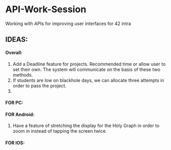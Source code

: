 # API-Work-Session
Working with APIs for improving user interfaces for 42 intra

## IDEAS:

#### Overall:
  1. Add a Deadline feature for projects. Recommended time or allow user to set their own. The system will communicate on the basis of these two methods.
  2. If students are low on blackhole days, we can allocate three attempts in order to pass the project.
  3. 

#### FOR PC:

#### FOR Android:
  1. Have a feature of stretching the display for the Holy Graph in order to zoom in instead of tapping the screen twice.
  
#### FOR IOS: